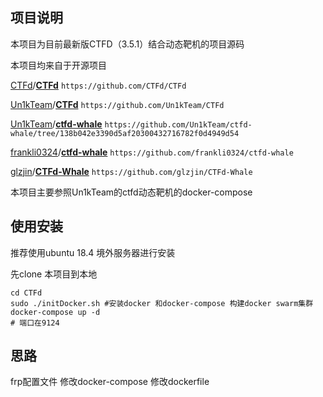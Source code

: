 ## 项目说明

本项目为目前最新版CTFD（3.5.1）结合动态靶机的项目源码

本项目均来自于开源项目

[CTFd](https://github.com/CTFd)/**[CTFd](https://github.com/CTFd/CTFd)** `https://github.com/CTFd/CTFd`

[Un1kTeam](https://github.com/Un1kTeam)/**[CTFd](https://github.com/Un1kTeam/CTFd)** `https://github.com/Un1kTeam/CTFd`

[Un1kTeam](https://github.com/Un1kTeam)/**[ctfd-whale](https://github.com/Un1kTeam/ctfd-whale)** `https://github.com/Un1kTeam/ctfd-whale/tree/138b042e3390d5af20300432716782f0d4949d54`

[frankli0324](https://github.com/frankli0324)/**[ctfd-whale](https://github.com/frankli0324/ctfd-whale)** `https://github.com/frankli0324/ctfd-whale`

[glzjin](https://github.com/glzjin)/**[CTFd-Whale](https://github.com/glzjin/CTFd-Whale)** `https://github.com/glzjin/CTFd-Whale`

本项目主要参照Un1kTeam的ctfd动态靶机的docker-compose 

## 使用安装

推荐使用ubuntu 18.4 境外服务器进行安装

先clone 本项目到本地

```shell
cd CTFd
sudo ./initDocker.sh #安装docker 和docker-compose 构建docker swarm集群
docker-compose up -d
# 端口在9124
```

## 思路

frp配置文件 修改docker-compose 修改dockerfile